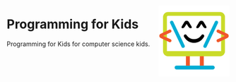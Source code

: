 <picture><img align="right" width="160" src="logos/programming-for-kids.png"></img></picture>

# Programming for Kids
Programming for Kids for computer science kids.

<br><br><br>
